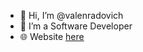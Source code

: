 - 👋 Hi, I’m @valenradovich
- 👀 I’m a Software Developer
- 🌐 Website [here](https://valenradovich.github.io/)

<!---
valenradovich/valenradovich is a ✨ special ✨ repository because its `README.md` (this file) appears on your GitHub profile.
You can click the Preview link to take a look at your changes.
--->
